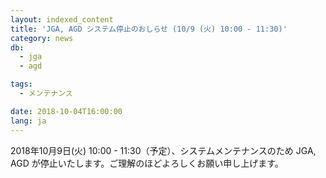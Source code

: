 ```yaml
---
layout: indexed_content
title: 'JGA, AGD システム停止のおしらせ (10/9 (火) 10:00 - 11:30)'
category: news
db:
  - jga
  - agd

tags:
  - メンテナンス

date: 2018-10-04T16:00:00
lang: ja
---
```


<p>2018年10月9日(火) 10:00 - 11:30（予定）、システムメンテナンスのため JGA, AGD が停止いたします。ご理解のほどよろしくお願い申し上げます。</p>
